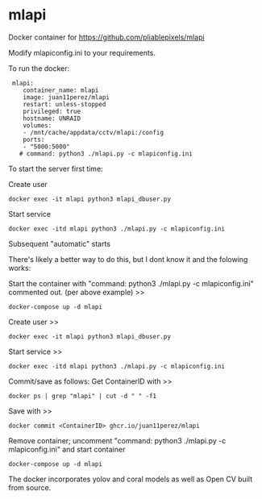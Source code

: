 # mlapi
Docker container for https://github.com/pliablepixels/mlapi

Modify 
mlapiconfig.ini to your requirements.

To run the docker:

```
 mlapi:
    container_name: mlapi
    image: juan11perez/mlapi
    restart: unless-stopped
    privileged: true
    hostname: UNRAID  
    volumes:
    - /mnt/cache/appdata/cctv/mlapi:/config
    ports:
    - "5000:5000"
   # command: python3 ./mlapi.py -c mlapiconfig.ini    
```   
   
To start the server first time:

Create user
```
docker exec -it mlapi python3 mlapi_dbuser.py
```

Start service
```
docker exec -itd mlapi python3 ./mlapi.py -c mlapiconfig.ini
```
Subsequent "automatic" starts

There's likely a better way to do this, but I dont know it and the folowing works:

Start the container with "command: python3 ./mlapi.py -c mlapiconfig.ini" commented out. (per above example) >> 
```
docker-compose up -d mlapi
```
Create user >> 
```
docker exec -it mlapi python3 mlapi_dbuser.py
```
Start service >> 
```
docker exec -itd mlapi python3 ./mlapi.py -c mlapiconfig.ini
```
Commit/save as follows:
Get ContainerID with >> 
```
docker ps | grep "mlapi" | cut -d " " -f1
```
Save with >> 
```
docker commit <ContainerID> ghcr.io/juan11perez/mlapi
```
Remove container; uncomment "command: python3 ./mlapi.py -c mlapiconfig.ini" and start container 
```
docker-compose up -d mlapi
```


The docker incorporates yolov and coral models as well as Open CV built from source.
